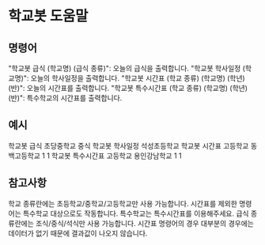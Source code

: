 # 학교봇 도움말
## 명령어
"학교봇 급식 (학교명) (급식 종류)": 오늘의 급식을 출력합니다.
"학교봇 학사일정 (학교명)": 오늘의 학사일정을 출력합니다.
"학교봇 시간표 (학교 종류) (학교명) (학년) (반)": 오늘의 시간표를 출력합니다.
"학교봇 특수시간표 (학교 종류) (학교명) (학년) (반)": 특수학교의 시간표를 출력합니다.
## 예시
학교봇 급식 초당중학교 중식
학교봇 학사일정 석성초등학교
학교봇 시간표 고등학교 동백고등학교 1 1
학교봇 특수시간표 고등학교 용인강남학교 1 1
## 참고사항
학교 종류란에는 초등학교/중학교/고등학교만 사용 가능합니다.
시간표를 제외한 명령어는 특수학교 대상으로도 작동합니다. 특수학교는 특수시간표를 이용해주세요.
급식 종류란에는 조식/중식/석식만 사용 가능합니다.
시간표 명령어의 경우 대부분의 경우에는 데이터가 없기 때문에 결과값이 나오지 않습니다.